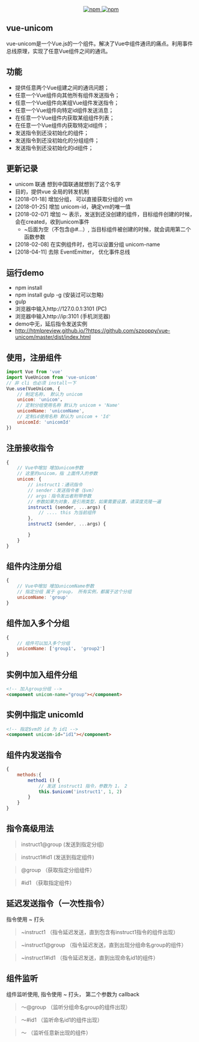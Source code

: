 

<p align="center">
   <a href="https://www.npmjs.com/package/vue-unicom">
   		<img src="https://img.shields.io/npm/v/vue-unicom.svg?style=flat" alt="npm">
   </a>
   <a href="https://www.npmjs.com/package/vue-unicom">
   		<img src="https://img.shields.io/npm/dm/vue-unicom.svg?style=flat" alt="npm">
   </a>
</p>
 


## vue-unicom

vue-unicom是一个Vue.js的一个组件。解决了Vue中组件通讯的痛点。利用事件总线原理，实现了任意Vue组件之间的通讯。


## 功能

- 提供任意两个Vue组建之间的通讯问题；
- 任意一个Vue组件向其他所有组件发送指令；
- 任意一个Vue组件向某组Vue组件发送指令；
- 任意一个Vue组件向特定id组件发送消息；
- 在任意一个Vue组件内获取某组组件列表；
- 在任意一个Vue组件内获取特定id组件；
- 发送指令到还没初始化的组件；
- 发送指令到还没初始化的分组组件；
- 发送指令到还没初始化的id组件；



## 更新记录

* unicom 联通 想到中国联通就想到了这个名字
* 目的，提供vue 全局的转发机制
* [2018-01-18] 增加分组， 可以直接获取分组的 vm
* [2018-01-25] 增加 unicom-id，确定vm的唯一值
* [2018-02-07] 增加 ～ 表示，发送到还没创建的组件，目标组件创建的时候，会在created，收到unicom事件
  - ~后面为空（不包含@#...）, 当目标组件被创建的时候，就会调用第二个函数参数
* [2018-02-08] 在实例组件时，也可以设置分组 unicom-name
* [2018-04-11] 去除 EventEmitter， 优化事件总线


## 运行demo
- npm install
- npm install gulp -g   (安装过可以忽略)
- gulp
- 浏览器中输入http://127.0.0.1:3101 (PC)
- 浏览器中输入http://ip:3101 (手机浏览器)
- demo中无，延后指令发送实例
- http://htmlpreview.github.io/?https://github.com/szpoppy/vue-unicom/master/dist/index.html



## 使用，注册组件
````javascript
import Vue from 'vue'
import VueUnicom from 'vue-unicom'
// 非 cli 也必须 install一下
Vue.use(VueUnicom, {
    // 制定名称， 默认为 unicom
    unicom: 'unicom'，
    // 定制分组使用名称 默认为 unicom + 'Name'
    unicomName: 'unicomName',
    // 定制id使用名称 默认为 unicom + 'Id'
    unicomId: 'unicomId'
})
````

## 注册接收指令
````javascript
{
    // Vue中增加 增加unicom参数
    // 这里的unicom，指 上面传入的参数
    unicom: {
        // instruct1：通讯指令
        // sender：发送指令者（$vm）
        // args：指令发出者附带参数
        // 参数如果为对象，是引用类型，如果需要设置，请深度克隆一遍
        instruct1 (sender, ...args) {
            // .... this 为当前组件
        },
        instruct2 (sender, ...args) {

        }
    }
}
````

## 组件内注册分组
````javascript
{
    // Vue中增加 增加unicomName参数
    // 指定分组 属于 group， 所有实例，都属于这个分组
    unicomName: 'group'
}
````


## 组件加入多个分组
````javascript
{
    // 组件可以加入多个分组
    unicomName: ['group1'， 'group2']
}
````


## 实例中加入组件分组
````html
<!-- 加入group分组 -->
<component unicom-name="group"></component>
````


## 实例中指定 unicomId
````html
<!-- 指定$vm的 id 为 id1 -->
<component unicom-id="id1"></component>
````


## 组件内发送指令
````javascript
{
    methods:{
        method1 () {
            // 发送 instruct1 指令，参数为 1， 2
            this.$unicom('instruct1', 1, 2)
        }
    }
}
````

## 指令高级用法

> instruct1@group   (发送到指定分组)

> instruct1#id1     (发送到指定组件)

> @group            （获取指定分组组件）

> \#id1             （获取指定组件）



## 延迟发送指令（一次性指令）

指令使用 ~ 打头

> \~instruct1       （指令延迟发送，直到包含有instruct1指令的组件出现）

> \~instruct1@group （指令延迟发送，直到出现分组命名group的组件）

> \~instruct1#id1   （指令延迟发送，直到出现命名id1的组件）



## 组件监听

组件监听使用, 指令使用 ~ 打头， 第二个参数为 callback 

> ～@group          （监听分组命名group的组件出现）

> ～#id1            （监听命名id1的组件出现）

> ～                （监听任意新出现的组件）